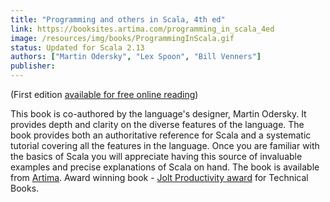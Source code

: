 ```yaml
---
title: "Programming and others in Scala, 4th ed"
link: https://booksites.artima.com/programming_in_scala_4ed
image: /resources/img/books/ProgrammingInScala.gif
status: Updated for Scala 2.13
authors: ["Martin Odersky", "Lex Spoon", "Bill Venners"]
publisher: 
---
```


(First edition [available for free online reading](https://www.artima.com/pins1ed/))

This book is co-authored by the language's designer, Martin Odersky. It provides depth and clarity on the diverse features of the language. The book provides both an authoritative reference for Scala and a systematic tutorial covering all the features in the language. Once you are familiar with the basics of Scala you will appreciate having this source of invaluable examples and precise explanations of Scala on hand. The book is available from [Artima](https://booksites.artima.com/programming_in_scala_4ed). Award winning book - [Jolt Productivity award](https://www.drdobbs.com/joltawards/232601431) for Technical Books.
